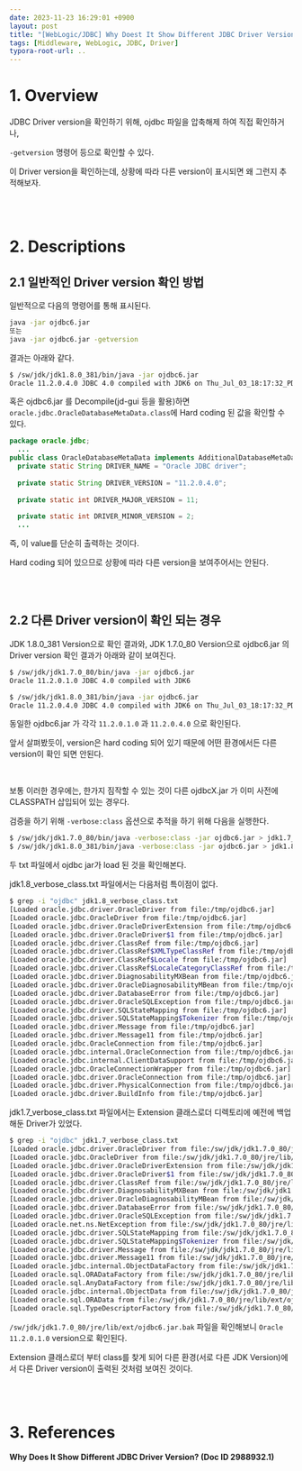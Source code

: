 ```yaml
---
date: 2023-11-23 16:29:01 +0900
layout: post
title: "[WebLogic/JDBC] Why Doest It Show Different JDBC Driver Version?"
tags: [Middleware, WebLogic, JDBC, Driver]
typora-root-url: ..
---
```


# 1. Overview
JDBC Driver version을 확인하기 위해, ojdbc 파일을 압축해제 하여 직접 확인하거나,

`-getversion` 명령어 등으로 확인할 수 있다.

이 Driver version을 확인하는데, 상황에 따라 다른 version이 표시되면 왜 그런지 추적해보자.


<br><br>


# 2. Descriptions
## 2.1 일반적인 Driver version 확인 방법

일반적으로 다음의 명령어를 통해 표시된다.

```bash
java -jar ojdbc6.jar
또는
java -jar ojdbc6.jar -getversion
```


결과는 아래와 같다.

```bash
$ /sw/jdk/jdk1.8.0_381/bin/java -jar ojdbc6.jar
Oracle 11.2.0.4.0 JDBC 4.0 compiled with JDK6 on Thu_Jul_03_18:17:32_PDT_2014
```


혹은 ojdbc6.jar 를 Decompile(jd-gui 등을 활용)하면 `oracle.jdbc.OracleDatabaseMetaData.class`에 Hard coding 된 값을 확인할 수 있다. 

```java
package oracle.jdbc;
  ...
public class OracleDatabaseMetaData implements AdditionalDatabaseMetaData {
  private static String DRIVER_NAME = "Oracle JDBC driver";
  
  private static String DRIVER_VERSION = "11.2.0.4.0";
  
  private static int DRIVER_MAJOR_VERSION = 11;
  
  private static int DRIVER_MINOR_VERSION = 2;
  ...
```


즉, 이 value를 단순히 출력하는 것이다.

Hard coding 되어 있으므로 상황에 따라 다른 version을 보여주어서는 안된다.


<br><br>


## 2.2 다른 Driver version이 확인 되는 경우

JDK 1.8.0_381 Version으로 확인 결과와, JDK 1.7.0_80 Version으로 ojdbc6.jar 의 Driver version 확인 결과가 아래와 같이 보여진다.

```bash
$ /sw/jdk/jdk1.7.0_80/bin/java -jar ojdbc6.jar
Oracle 11.2.0.1.0 JDBC 4.0 compiled with JDK6

$ /sw/jdk/jdk1.8.0_381/bin/java -jar ojdbc6.jar
Oracle 11.2.0.4.0 JDBC 4.0 compiled with JDK6 on Thu_Jul_03_18:17:32_PDT_2014
```


동일한 ojdbc6.jar 가 각각 `11.2.0.1.0` 과 `11.2.0.4.0` 으로 확인된다.

앞서 살펴봤듯이, version은 hard coding 되어 있기 때문에 어떤 환경에서든 다른 version이 확인 되면 안된다.

<br>

보통 이러한 경우에는, 한가지 짐작할 수 있는 것이 다른 ojdbcX.jar 가 이미 사전에 CLASSPATH 삽입되어 있는 경우다.

검증을 하기 위해 `-verbose:class` 옵션으로 추적을 하기 위해 다음을 실행한다.

```bash
$ /sw/jdk/jdk1.7.0_80/bin/java -verbose:class -jar ojdbc6.jar > jdk1.7_verbose_class.txt
$ /sw/jdk/jdk1.8.0_381/bin/java -verbose:class -jar ojdbc6.jar > jdk1.8_verbose_class.txt
```


두 txt 파일에서 ojdbc jar가 load 된 것을 확인해본다.

jdk1.8_verbose_class.txt 파일에서는 다음처럼 특이점이 없다.

```bash
$ grep -i "ojdbc" jdk1.8_verbose_class.txt
[Loaded oracle.jdbc.driver.OracleDriver from file:/tmp/ojdbc6.jar]
[Loaded oracle.jdbc.OracleDriver from file:/tmp/ojdbc6.jar]
[Loaded oracle.jdbc.driver.OracleDriverExtension from file:/tmp/ojdbc6.jar]
[Loaded oracle.jdbc.driver.OracleDriver$1 from file:/tmp/ojdbc6.jar]
[Loaded oracle.jdbc.driver.ClassRef from file:/tmp/ojdbc6.jar]
[Loaded oracle.jdbc.driver.ClassRef$XMLTypeClassRef from file:/tmp/ojdbc6.jar]
[Loaded oracle.jdbc.driver.ClassRef$Locale from file:/tmp/ojdbc6.jar]
[Loaded oracle.jdbc.driver.ClassRef$LocaleCategoryClassRef from file:/tmp/ojdbc6.jar]
[Loaded oracle.jdbc.driver.DiagnosabilityMXBean from file:/tmp/ojdbc6.jar]
[Loaded oracle.jdbc.driver.OracleDiagnosabilityMBean from file:/tmp/ojdbc6.jar]
[Loaded oracle.jdbc.driver.DatabaseError from file:/tmp/ojdbc6.jar]
[Loaded oracle.jdbc.driver.OracleSQLException from file:/tmp/ojdbc6.jar]
[Loaded oracle.jdbc.driver.SQLStateMapping from file:/tmp/ojdbc6.jar]
[Loaded oracle.jdbc.driver.SQLStateMapping$Tokenizer from file:/tmp/ojdbc6.jar]
[Loaded oracle.jdbc.driver.Message from file:/tmp/ojdbc6.jar]
[Loaded oracle.jdbc.driver.Message11 from file:/tmp/ojdbc6.jar]
[Loaded oracle.jdbc.OracleConnection from file:/tmp/ojdbc6.jar]
[Loaded oracle.jdbc.internal.OracleConnection from file:/tmp/ojdbc6.jar]
[Loaded oracle.jdbc.internal.ClientDataSupport from file:/tmp/ojdbc6.jar]
[Loaded oracle.jdbc.OracleConnectionWrapper from file:/tmp/ojdbc6.jar]
[Loaded oracle.jdbc.driver.OracleConnection from file:/tmp/ojdbc6.jar]
[Loaded oracle.jdbc.driver.PhysicalConnection from file:/tmp/ojdbc6.jar]
[Loaded oracle.jdbc.driver.BuildInfo from file:/tmp/ojdbc6.jar]
```


jdk1.7_verbose_class.txt 파일에서는 Extension 클래스로더 디렉토리에 예전에 백업해둔 Driver가 있었다.

```bash
$ grep -i "ojdbc" jdk1.7_verbose_class.txt
[Loaded oracle.jdbc.driver.OracleDriver from file:/sw/jdk/jdk1.7.0_80/jre/lib/ext/ojdbc6.jar.bak]
[Loaded oracle.jdbc.OracleDriver from file:/sw/jdk/jdk1.7.0_80/jre/lib/ext/ojdbc6.jar.bak]
[Loaded oracle.jdbc.driver.OracleDriverExtension from file:/sw/jdk/jdk1.7.0_80/jre/lib/ext/ojdbc6.jar.bak]
[Loaded oracle.jdbc.driver.OracleDriver$1 from file:/sw/jdk/jdk1.7.0_80/jre/lib/ext/ojdbc6.jar.bak]
[Loaded oracle.jdbc.driver.ClassRef from file:/sw/jdk/jdk1.7.0_80/jre/lib/ext/ojdbc6.jar.bak]
[Loaded oracle.jdbc.driver.DiagnosabilityMXBean from file:/sw/jdk/jdk1.7.0_80/jre/lib/ext/ojdbc6.jar.bak]
[Loaded oracle.jdbc.driver.OracleDiagnosabilityMBean from file:/sw/jdk/jdk1.7.0_80/jre/lib/ext/ojdbc6.jar.bak]
[Loaded oracle.jdbc.driver.DatabaseError from file:/sw/jdk/jdk1.7.0_80/jre/lib/ext/ojdbc6.jar.bak]
[Loaded oracle.jdbc.driver.OracleSQLException from file:/sw/jdk/jdk1.7.0_80/jre/lib/ext/ojdbc6.jar.bak]
[Loaded oracle.net.ns.NetException from file:/sw/jdk/jdk1.7.0_80/jre/lib/ext/ojdbc6.jar.bak]
[Loaded oracle.jdbc.driver.SQLStateMapping from file:/sw/jdk/jdk1.7.0_80/jre/lib/ext/ojdbc6.jar.bak]
[Loaded oracle.jdbc.driver.SQLStateMapping$Tokenizer from file:/sw/jdk/jdk1.7.0_80/jre/lib/ext/ojdbc6.jar.bak]
[Loaded oracle.jdbc.driver.Message from file:/sw/jdk/jdk1.7.0_80/jre/lib/ext/ojdbc6.jar.bak]
[Loaded oracle.jdbc.driver.Message11 from file:/sw/jdk/jdk1.7.0_80/jre/lib/ext/ojdbc6.jar.bak]
[Loaded oracle.jdbc.internal.ObjectDataFactory from file:/sw/jdk/jdk1.7.0_80/jre/lib/ext/ojdbc6.jar.bak]
[Loaded oracle.sql.ORADataFactory from file:/sw/jdk/jdk1.7.0_80/jre/lib/ext/ojdbc6.jar.bak]
[Loaded oracle.sql.AnyDataFactory from file:/sw/jdk/jdk1.7.0_80/jre/lib/ext/ojdbc6.jar.bak]
[Loaded oracle.jdbc.internal.ObjectData from file:/sw/jdk/jdk1.7.0_80/jre/lib/ext/ojdbc6.jar.bak]
[Loaded oracle.sql.ORAData from file:/sw/jdk/jdk1.7.0_80/jre/lib/ext/ojdbc6.jar.bak]
[Loaded oracle.sql.TypeDescriptorFactory from file:/sw/jdk/jdk1.7.0_80/jre/lib/ext/ojdbc6.jar.bak]
```


`/sw/jdk/jdk1.7.0_80/jre/lib/ext/ojdbc6.jar.bak` 파일을 확인해보니 `Oracle 11.2.0.1.0` version으로 확인된다.

Extension 클래스로더 부터 class를 찾게 되어 다른 환경(서로 다른 JDK Version)에서 다른 Driver version이 출력된 것처럼 보여진 것이다.


<br><br>


# 3. References

**Why Does It Show Different JDBC Driver Version? (Doc ID 2988932.1)**

